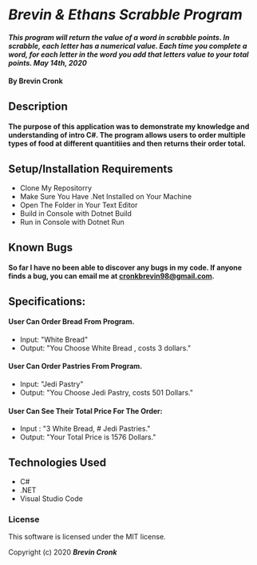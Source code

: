 # _Brevin & Ethans Scrabble Program_

#### _This program will  return the value of a word in scrabble points. In scrabble, each letter has a numerical value. Each time you complete a word, for each letter in the word you add that letters value to your total points. May 14th, 2020_

#### By Brevin Cronk

## Description

#### The purpose of this application was to demonstrate my knowledge and understanding of intro C#. The program allows users to order multiple types of food at different quantitiies and then returns their order total.

## Setup/Installation Requirements

* Clone My Repositorry
* Make Sure You Have .Net Installed on Your Machine
* Open The Folder in Your Text Editor
* Build in Console with Dotnet Build
* Run in Console with Dotnet Run


## Known Bugs

#### So far I have no been able to discover any bugs in my code. If anyone finds a bug, you can email me at cronkbrevin98@gmail.com.

## Specifications:

#### User Can Order Bread From Program.
* Input: "White Bread"
* Output: "You Choose White Bread , costs 3 dollars."

#### User Can Order Pastries From Program.
* Input: "Jedi Pastry"
* Output: "You Choose Jedi Pastry, costs 501 Dollars."

#### User Can See Their Total Price For The Order:
* Input : "3 White Bread, # Jedi Pastries."
* Output: "Your Total Price is 1576 Dollars."

## Technologies Used

* C#
* .NET
* Visual Studio Code

### License
This software is licensed under the MIT license.


Copyright (c) 2020 **_Brevin Cronk_**
